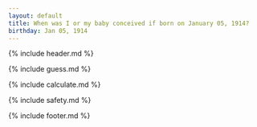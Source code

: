 ```yaml
---
layout: default
title: When was I or my baby conceived if born on January 05, 1914?
birthday: Jan 05, 1914
---
```


{% include header.md %}

{% include guess.md %}

{% include calculate.md %}

{% include safety.md %}

{% include footer.md %}



